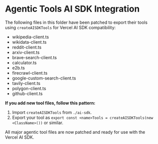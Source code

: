 # Agentic Tools AI SDK Integration

The following files in this folder have been patched to export their tools using `createAISDKTools` for Vercel AI SDK compatibility:

- wikipedia-client.ts
- wikidata-client.ts
- reddit-client.ts
- arxiv-client.ts
- brave-search-client.ts
- calculator.ts
- e2b.ts
- firecrawl-client.ts
- google-custom-search-client.ts
- tavily-client.ts
- polygon-client.ts
- github-client.ts

**If you add new tool files, follow this pattern:**
1. Import `createAISDKTools` from `./ai-sdk`.
2. Export your tool as `export const <name>Tools = createAISDKTools(new <ClassName>())` or similar.

All major agentic tool files are now patched and ready for use with the Vercel AI SDK.
